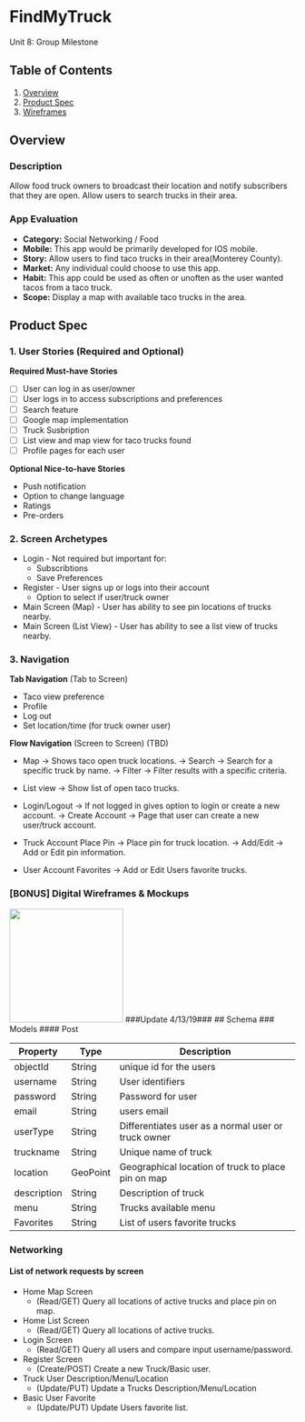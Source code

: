 # FindMyTruck
Unit 8: Group Milestone

## Table of Contents
1. [Overview](#Overview)
1. [Product Spec](#Product-Spec)
1. [Wireframes](#Wireframes)

## Overview
### Description
Allow food truck owners to broadcast their location and notify subscribers that they are open. Allow users to search trucks in their area.

### App Evaluation
- **Category:** Social Networking / Food
- **Mobile:** This app would be primarily developed for IOS mobile.
- **Story:** Allow users to find taco trucks in their area(Monterey County).
- **Market:** Any individual could choose to use this app.
- **Habit:** This app could be used as often or unoften as the user wanted tacos from a taco truck.
- **Scope:** Display a map with available taco trucks in the area.

## Product Spec
### 1. User Stories (Required and Optional)

**Required Must-have Stories**

- [ ] User can log in as user/owner
- [ ] User logs in to access subscriptions and preferences
- [ ] Search feature
- [ ] Google map implementation
- [ ] Truck Susbription
- [ ] List view and map view for taco trucks found
- [ ] Profile pages for each user

**Optional Nice-to-have Stories**

* Push notification
* Option to change language 
* Ratings
* Pre-orders

### 2. Screen Archetypes

* Login - Not required but important for: 
  * Subscribtions
  * Save Preferences
* Register - User signs up or logs into their account
  * Option to select if user/truck owner
* Main Screen (Map) - User has ability to see pin locations of trucks nearby.
* Main Screen (List View) - User has ability to see a list view of trucks nearby.

### 3. Navigation

**Tab Navigation** (Tab to Screen)

* Taco view preference
* Profile
* Log out
* Set location/time (for truck owner user)

**Flow Navigation** (Screen to Screen) (TBD)
* Map -> Shows taco open truck locations.
         -> Search -> Search for a specific truck by name.
         -> Filter -> Filter results with a specific criteria.
         
* List view -> Show list of open taco trucks.

* Login/Logout -> If not logged in gives option to login or create a new account.
                  -> Create Account -> Page that user can create a new user/truck account.
                  
* Truck Account Place Pin -> Place pin for truck location.
                             -> Add/Edit -> Add or Edit pin information.
                             
* User Account Favorites -> Add or Edit Users favorite trucks.

### [BONUS] Digital Wireframes & Mockups
<img src="https://i.imgur.com/wecjDNT.png" height=200>
###Update 4/13/19###
## Schema 
### Models
#### Post

   | Property      | Type     | Description |
   | ------------- | -------- | ------------|
   | objectId      | String   | unique id for the users |
   | username      | String   | User identifiers |
   | password      | String   | Password for user |
   | email         | String   | users email |
   | userType      | String   | Differentiates user as a normal user or truck owner |
   | truckname     | String   | Unique name of truck |
   | location      | GeoPoint | Geographical location of truck to place pin on map |
   | description   | String   | Description of truck |
   | menu          | String   | Trucks available menu |
   | Favorites     | String   | List of users favorite trucks|
   
### Networking
#### List of network requests by screen
   - Home Map Screen
      - (Read/GET) Query all locations of active trucks and place pin on map.
   - Home List Screen
      - (Read/GET) Query all locations of active trucks.
   - Login Screen
      - (Read/GET) Query all users and compare input username/password.
   - Register Screen
      - (Create/POST) Create a new Truck/Basic user.
   - Truck User Description/Menu/Location
      - (Update/PUT) Update a Trucks Description/Menu/Location
   - Basic User Favorite
      - (Update/PUT) Update Users favorite list.

